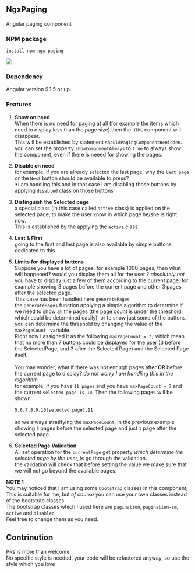 

## NgxPaging

Angular paging component

### NPM package
  
    install npm ngx-paging

![](https://github.com/HakamFostok/ngx-paging/workflows/Test/badge.svg)

### Dependency
Angular version 9.1.5 or up.

### Features

 1. **Show on need** <br/> When there is no need for paging at all (for example the items which need to display less than the page size) then the `HTML` component will disappear. <br/>
This will be established by statement `shouldPagingComponentBeHidden`. <br/>
you can set the property `showComponentAlways` to `true` to always show the component, even if there is neeed for showing the pages.

 2. **Disable on need** <br/>
for example, if you are already selected the last page, why the `last page` or the `Next` button should be available to press? <br/>
*I am handling this and in that case I am disabling those buttons by applying `disabled` class on those buttons`<br/>

 3. **Distinguish the Selected page** <br/>
a special class (in this case called `active` class) is applied on the selected page, to make the user know in which page he/she is right now. <br/> 
This is established by the applying the `active` class

 4. **Last & First** <br />
going to the first and last page is also available by simple buttons dedicated to this.

 5. **Limits for displayed buttons** <br/>
Suppose you have a lot of pages, for example 1000 pages, then what will happened? would you display them all for the user ? *absolutely not* <br/>
you have to display just a few of them according to the current page. for example showing 3 pages before the current page and other 3 pages after the selected page. <br/>
This case has been handled here `generatePages` <br>
the `generatePages` function applying a simple algorithm to determine if we need to show all the pages (the page count is under the threshold, which could be determined easily), or to show just some of the buttons. <br/>
you can determine the threshold by changing the value of the `maxPageCount ` variable <br/>
Right now I assigned it as the following `maxPageCount = 7;` which mean that no more than 7 buttons could be displayed for the user (3 before the SelectedPage, and 3 after the Selected Page) and the Selected Page itself. <br/><br/>
You may wonder, what if there was not enough pages after **OR** before the current page to display? *do not worry I am handling this in the algorithm* <br/> for example, if you have `11 pages` and you have `maxPageCount = 7` and the current `selected page is 10`, Then the following pages will be shown <br/><br/>
`5,6,7,8,9,10(selected page),11` <br/><br/>
so we always stratifying the `maxPageCount`, in the previous example showing `5` pages before the selected page and just `1` page after the selected page.

 6. **Selected Page Validation** <br/>
All set operation for the `currentPage` get property *which determine the selected page by the user*, is go through the validation. <br/>
the validation will check that before setting the value we make sure that we will not go beyond the available pages.

**NOTE 1** <br/>
You may noticed that I am using some `bootstrap` classes in this component, 
This is suitable for me, but *of course* you can use your own classes instead of the bootstrap classes. <br/>
The bootstrap classes which I used here are `pagination`, `pagination-sm`, `active` and `disabled` <br/>
Feel free to change them as you need.

## Contrinution
PRs is more than welcome<br/>
No specific style is needed, your code will be refactored anyway, so use the style which you love
